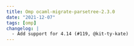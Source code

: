 ```yaml
---
title: Omp ocaml-migrate-parsetree-2.3.0
date: "2021-12-07"
tags: [omp]
changelog: |
  - Add support for 4.14 (#119, @kit-ty-kate)
---
```


